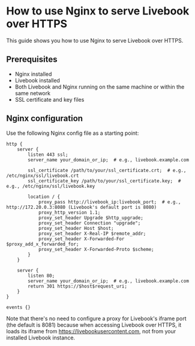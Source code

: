 # How to use Nginx to serve Livebook over HTTPS

This guide shows you how to use Nginx to serve Livebook over HTTPS.

## Prerequisites

- Nginx installed
- Livebook installed
- Both Livebook and Nginx running on the same machine or within the same network
- SSL certificate and key files

## Nginx configuration

Use the following Nginx config file as a starting point:

```nginx
http {
    server {
        listen 443 ssl;
        server_name your_domain_or_ip;  # e.g., livebook.example.com

        ssl_certificate /path/to/your/ssl_certificate.crt;  # e.g., /etc/nginx/ssl/livebook.crt
        ssl_certificate_key /path/to/your/ssl_certificate.key;  # e.g., /etc/nginx/ssl/livebook.key

        location / {
            proxy_pass http://livebook_ip:livebook_port;  # e.g., http://172.20.0.3:8080 (Livebook's default port is 8080)
            proxy_http_version 1.1;
            proxy_set_header Upgrade $http_upgrade;
            proxy_set_header Connection "upgrade";
            proxy_set_header Host $host;
            proxy_set_header X-Real-IP $remote_addr;
            proxy_set_header X-Forwarded-For $proxy_add_x_forwarded_for;
            proxy_set_header X-Forwarded-Proto $scheme;
        }
    }

    server {
        listen 80;
        server_name your_domain_or_ip;  # e.g., livebook.example.com
        return 301 https://$host$request_uri;
    }
}

events {}
```

Note that there's no need to configure a proxy for Livebook's iframe port (the default is 8081)
because when accessing Livebook over HTTPS, it loads its iframe from
https://livebookusercontent.com, not from your installed Livebook instance.